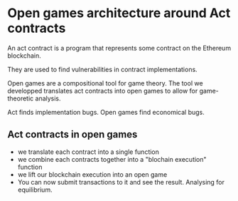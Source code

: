 
# Open games architecture around Act contracts

An act contract is a program that represents some contract on the Ethereum blockchain.

They are used to find vulnerabilities in contract implementations.

Open games are a compositional tool for game theory. The tool we developped
translates act contracts into open games to allow for game-theoretic analysis.

Act finds implementation bugs. Open games find economical bugs.

## Act contracts in open games

- we translate each contract into a single function
- we combine each contracts together into a "blochain execution" function
- we lift our blockchain execution into an open game
- You can now submit transactions to it and see the result. Analysing for
equilibrium.
